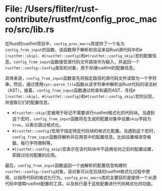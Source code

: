 # File: /Users/fliter/rust-contribute/rustfmt/config_proc_macro/src/lib.rs

在Rust的rustfmt项目中，`config_proc_macro`库提供了一个名为`config_from_input`的函数，该函数用于解析和验证来自Rust源代码中的`#[rustfmt::skip]`、`#[rustfmt::config]`和`#[rustfmt::config_skip]`宏的配置信息。`config_from_input`函数接受源代码文件路径作为输入，并返回一个`rustfmt::config::Config`类型的对象，用于存储rustfmt的配置信息。

具体来说，`config_from_input`函数首先将指定路径的源代码文件读取为一个字符串。然后，通过使用`syn::parse_file`函数从该字符串中解析出Rust代码的语法树（AST）。接着，`config_from_input`函数通过检查和遍历AST，寻找`#[rustfmt::skip]`、`#[rustfmt::config]`和`#[rustfmt::config_skip]`宏的出现，并提取它们的配置信息。

- `#[rustfmt::skip]`宏被用于标记不需要进行rustfmt格式化的代码块。当遇到这个宏时，`config_from_input`函数将在生成的配置对象中设置`skip`字段为`true`，以表示跳过格式化。
- `#[rustfmt::config]`宏用于指定特定代码块的格式化配置。当遇到这个宏时，`config_from_input`函数将解析并应用其中的配置信息，比如设置缩进空格数、每行字符限制等。
- `#[rustfmt::config_skip]`宏表示在该代码块中不适用任何之前的配置设置，即跳过任何配置的应用。

最后，`config_from_input`函数返回一个由解析的配置信息构建的`rustfmt::config::Config`对象，该对象可以在后续的rustfmt格式化过程中使用，以指导代码的格式化行为。`config_proc_macro`库的主要目的是提供一个从源代码中提取rustfmt配置的工具，以及执行基于这些配置进行代码格式化的功能。

